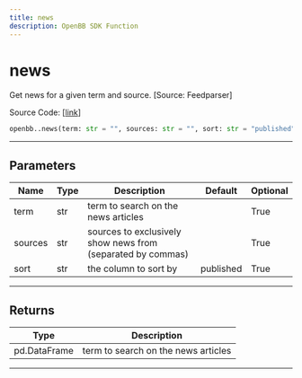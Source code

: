 ```yaml
---
title: news
description: OpenBB SDK Function
---
```


# news

Get news for a given term and source. [Source: Feedparser]

Source Code: [[link](https://github.com/OpenBB-finance/OpenBBTerminal/tree/main/openbb_terminal/common/feedparser_model.py#L13)]

```python
openbb..news(term: str = "", sources: str = "", sort: str = "published")
```

---

## Parameters

| Name | Type | Description | Default | Optional |
| ---- | ---- | ----------- | ------- | -------- |
| term | str | term to search on the news articles |  | True |
| sources | str | sources to exclusively show news from (separated by commas) |  | True |
| sort | str | the column to sort by | published | True |


---

## Returns

| Type | Description |
| ---- | ----------- |
| pd.DataFrame | term to search on the news articles |
---

